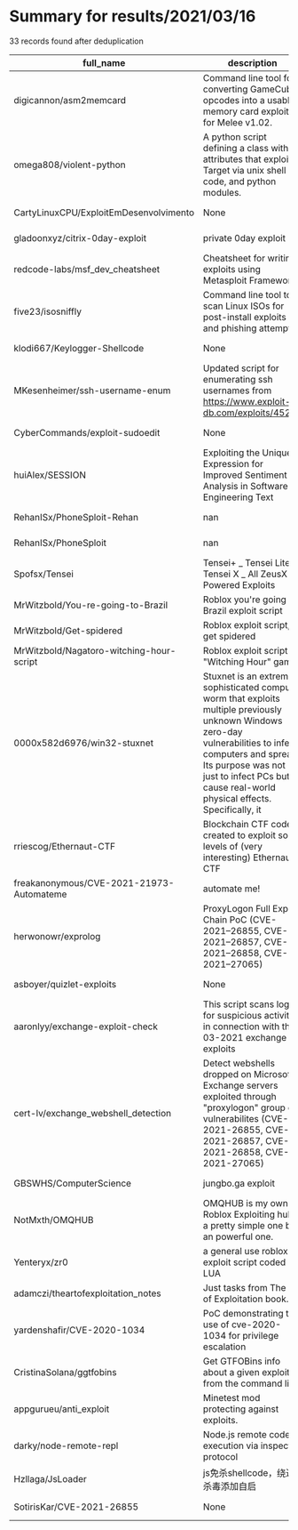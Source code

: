 
# Summary for results/2021/03/16
    
33 records found after deduplication

| full_name | description | html_url | matched_list | matched_count | pushed_at | size | stargazers_count | language | forks_count |
|------------------------------------------|------------------------------------------------------------------------------------------------------------------------------------------------------------------------------------------------------------------------------------------------------------------|-------------------------------------------------------------|------------------------------------------|-----------------|---------------------------|--------|--------------------|------------|---------------|
| digicannon/asm2memcard | Command line tool for converting GameCube opcodes into a usable memory card exploit for Melee v1.02. | https://github.com/digicannon/asm2memcard | ['exploit'] | 1 | 2021-03-16 05:20:28+00:00 | 31 | 0 | C | 0 |
| omega808/violent-python | A python script defining a class with attributes that exploit a Target via unix shell code, and python modules. | https://github.com/omega808/violent-python | ['exploit'] | 1 | 2021-03-16 01:21:31+00:00 | 0 | 0 | Python | 0 |
| CartyLinuxCPU/ExploitEmDesenvolvimento | None | https://github.com/CartyLinuxCPU/ExploitEmDesenvolvimento | ['exploit'] | 1 | 2021-03-16 20:23:00+00:00 | 5 | 0 | Python | 0 |
| gladoonxyz/citrix-0day-exploit | private 0day exploit | https://github.com/gladoonxyz/citrix-0day-exploit | ['0day', 'exploit'] | 2 | 2021-03-16 17:24:57+00:00 | 6 | 1 | nan | 0 |
| redcode-labs/msf_dev_cheatsheet | Cheatsheet for writing exploits using Metasploit Framework | https://github.com/redcode-labs/msf_dev_cheatsheet | ['exploit'] | 1 | 2021-03-16 16:13:35+00:00 | 135 | 5 | | 2 |
| five23/isosniffly | Command line tool to scan Linux ISOs for post-install exploits and phishing attempts | https://github.com/five23/isosniffly | ['exploit'] | 1 | 2021-03-16 15:00:01+00:00 | 0 | 0 | | 0 |
| klodi667/Keylogger-Shellcode | None | https://github.com/klodi667/Keylogger-Shellcode | ['shellcode'] | 1 | 2021-03-16 14:09:52+00:00 | 11 | 0 | | 0 |
| MKesenheimer/ssh-username-enum | Updated script for enumerating ssh usernames from https://www.exploit-db.com/exploits/45233 | https://github.com/MKesenheimer/ssh-username-enum | ['exploit'] | 1 | 2021-03-16 13:28:34+00:00 | 3 | 0 | Python | 0 |
| CyberCommands/exploit-sudoedit | None | https://github.com/CyberCommands/exploit-sudoedit | ['exploit'] | 1 | 2021-03-16 12:45:52+00:00 | 6 | 2 | Python | 3 |
| huiAlex/SESSION | Exploiting the Unique Expression for Improved Sentiment Analysis in Software Engineering Text | https://github.com/huiAlex/SESSION | ['exploit'] | 1 | 2021-03-16 12:52:11+00:00 | 352 | 0 | Java | 0 |
| RehanISx/PhoneSploit-Rehan | nan | https://github.com/RehanISx/PhoneSploit-Rehan | ['sploit'] | 1 | 2021-03-16 12:21:02+00:00 | 2 | 0 | Shell | 0 |
| RehanISx/PhoneSploit | nan | https://github.com/RehanISx/PhoneSploit | ['sploit'] | 1 | 2021-03-16 11:17:29+00:00 | 9798 | 0 | Python | 0 |
| Spofsx/Tensei | Tensei+ _ Tensei Lite _ Tensei X _ All ZeusX Powered Exploits | https://github.com/Spofsx/Tensei | ['exploit'] | 1 | 2021-03-16 09:55:15+00:00 | 5423 | 0 | | 0 |
| MrWitzbold/You-re-going-to-Brazil | Roblox you're going to Brazil exploit script | https://github.com/MrWitzbold/You-re-going-to-Brazil | ['exploit'] | 1 | 2021-03-16 03:52:31+00:00 | 36 | 1 | Lua | 0 |
| MrWitzbold/Get-spidered | Roblox exploit script, get spidered | https://github.com/MrWitzbold/Get-spidered | ['exploit'] | 1 | 2021-03-16 03:51:34+00:00 | 38 | 0 | Lua | 0 |
| MrWitzbold/Nagatoro-witching-hour-script | Roblox exploit script for "Witching Hour" game. | https://github.com/MrWitzbold/Nagatoro-witching-hour-script | ['exploit'] | 1 | 2021-03-16 03:50:32+00:00 | 3 | 0 | Lua | 0 |
| 0000x582d6976/win32-stuxnet | Stuxnet is an extremely sophisticated computer worm that exploits multiple previously unknown Windows zero-day vulnerabilities to infect computers and spread. Its purpose was not just to infect PCs but to cause real-world physical effects. Specifically, it | https://github.com/0000x582d6976/win32-stuxnet | ['exploit'] | 1 | 2021-03-16 01:21:53+00:00 | 7465 | 3 | Assembly | 2 |
| rriescog/Ethernaut-CTF | Blockchain CTF code created to exploit some levels of (very interesting) Ethernaut CTF | https://github.com/rriescog/Ethernaut-CTF | ['exploit'] | 1 | 2021-03-16 22:32:04+00:00 | 7 | 0 | Solidity | 0 |
| freakanonymous/CVE-2021-21973-Automateme | automate me! | https://github.com/freakanonymous/CVE-2021-21973-Automateme | ['cve-2'] | 1 | 2021-03-16 00:51:04+00:00 | 16 | 2 | Python | 1 |
| herwonowr/exprolog | ProxyLogon Full Exploit Chain PoC (CVE-2021–26855, CVE-2021–26857, CVE-2021–26858, CVE-2021–27065) | https://github.com/herwonowr/exprolog | ['cve poc', 'exploit', 'rce', 'rce poc'] | 4 | 2021-03-16 16:05:26+00:00 | 373 | 42 | Python | 15 |
| asboyer/quizlet-exploits | None | https://github.com/asboyer/quizlet-exploits | ['exploit'] | 1 | 2021-03-16 12:51:39+00:00 | 11 | 0 | JavaScript | 0 |
| aaronlyy/exchange-exploit-check | This script scans logs for suspicious activity in connection with the 03-2021 exchange exploits | https://github.com/aaronlyy/exchange-exploit-check | ['exploit'] | 1 | 2021-03-16 12:02:58+00:00 | 26 | 0 | PowerShell | 0 |
| cert-lv/exchange_webshell_detection | Detect webshells dropped on Microsoft Exchange servers exploited through "proxylogon" group of vulnerabilites (CVE-2021-26855, CVE-2021-26857, CVE-2021-26858, CVE-2021-27065) | https://github.com/cert-lv/exchange_webshell_detection | ['exploit'] | 1 | 2021-03-16 08:34:14+00:00 | 16 | 91 | PowerShell | 22 |
| GBSWHS/ComputerScience | jungbo.ga exploit | https://github.com/GBSWHS/ComputerScience | ['exploit'] | 1 | 2021-03-16 03:17:33+00:00 | 10 | 3 | C | 0 |
| NotMxth/OMQHUB | OMQHUB is my own Roblox Exploiting hub, a pretty simple one but an powerful one. | https://github.com/NotMxth/OMQHUB | ['exploit'] | 1 | 2021-03-16 21:36:36+00:00 | 143 | 1 | Roff | 1 |
| Yenteryx/zr0 | a general use roblox exploit script coded in LUA | https://github.com/Yenteryx/zr0 | ['exploit'] | 1 | 2021-03-16 11:44:35+00:00 | 875 | 0 | | 0 |
| adamczi/theartofexploitation_notes | Just tasks from The Art of Exploitation book. | https://github.com/adamczi/theartofexploitation_notes | ['exploit'] | 1 | 2021-03-16 20:59:43+00:00 | 33 | 0 | C | 0 |
| yardenshafir/CVE-2020-1034 | PoC demonstrating the use of cve-2020-1034 for privilege escalation | https://github.com/yardenshafir/CVE-2020-1034 | ['cve poc', 'cve-2'] | 2 | 2021-03-16 13:53:37+00:00 | 22 | 87 | C++ | 31 |
| CristinaSolana/ggtfobins | Get GTFOBins info about a given exploit from the command line | https://github.com/CristinaSolana/ggtfobins | ['exploit'] | 1 | 2021-03-16 16:57:37+00:00 | 109 | 21 | Go | 3 |
| appgurueu/anti_exploit | Minetest mod protecting against exploits. | https://github.com/appgurueu/anti_exploit | ['exploit'] | 1 | 2021-03-16 16:01:33+00:00 | 72 | 0 | Lua | 0 |
| darky/node-remote-repl | Node.js remote code execution via inspect protocol | https://github.com/darky/node-remote-repl | ['remote code execution'] | 1 | 2021-03-16 15:57:16+00:00 | 31 | 7 | TypeScript | 0 |
| Hzllaga/JsLoader | js免杀shellcode，绕过杀毒添加自启 | https://github.com/Hzllaga/JsLoader | ['shellcode'] | 1 | 2021-03-16 16:31:06+00:00 | 392 | 252 | C# | 50 |
| SotirisKar/CVE-2021-26855 | None | https://github.com/SotirisKar/CVE-2021-26855 | ['cve-2'] | 1 | 2021-03-16 20:43:10+00:00 | 1496 | 0 | Go | 0 |
